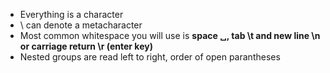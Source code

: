- Everything is a character
- \\ can denote a metacharacter
- Most common whitespace you will use is **space ␣, tab \\t and new line \\n or carriage return \\r (enter key)**
- Nested groups are read left to right, order of open parantheses